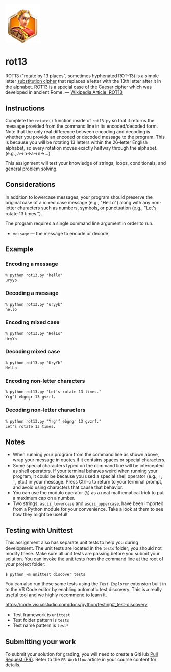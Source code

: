 <img height="120px" src="img/Julius-Caesar.png" />

# rot13

ROT13 ("rotate by 13 places", sometimes hyphenated ROT-13) is a simple letter [substitution cipher](https://en.wikipedia.org/wiki/Substitution_cipher) that replaces a letter with the 13th letter after it in the alphabet. ROT13 is a special case of the [Caesar cipher](https://en.wikipedia.org/wiki/Caesar_cipher) which was developed in ancient Rome. &mdash; [Wikipedia Article: ROT13](https://en.wikipedia.org/wiki/ROT13)

## Instructions
Complete the `rotate()` function inside of `rot13.py` so that it returns the message provided from the command line in its encoded/decoded form. Note that the only real difference between encoding and decoding is whether you provide an encoded or decoded message to the program. This is because you will be rotating 13 letters within the 26-letter English alphabet, so every rotation moves exactly halfway through the alphabet. (e.g., a->n->a->n->...)

This assignment will test your knowledge of strings, loops, conditionals, and general problem solving.

## Considerations
In addition to lowercase messages, your program should preserve the original case of a mixed case message (e.g., "HelLo") along with any non-letter characters such as numbers, symbols, or punctuation (e.g., "Let's rotate 13 times.").

The program requires a single command line argument in order to run.
- `message` &mdash; the message to encode or decode

## Example

### Encoding a message
```
% python rot13.py "hello"
uryyb
```

### Decoding a message
```
% python rot13.py "uryyb"
hello
```

### Encoding mixed case
```
% python rot13.py "HelLo"
UryYb
```

### Decoding mixed case
```
% python rot13.py "UryYb"
HelLo
```

### Encoding non-letter characters
```
% python rot13.py "Let's rotate 13 times."
Yrg'f ebgngr 13 gvzrf.
```

### Decoding non-letter characters
```
% python rot13.py "Yrg'f ebgngr 13 gvzrf."
Let's rotate 13 times.
```

## Notes
- When running your program from the command line as shown above, wrap your message in quotes if it contains spaces or special characters.
- Some special characters typed on the command line will be intercepted as shell operators. If your terminal behaves weird when running your program, it could be because you used a special shell operator (e.g., `!`, `` ` ``, etc.) in your message. Press Ctrl-c to return to your terminal prompt, and avoid using characters that cause that behavior.
- You can use the modulo operator (`%`) as a neat mathematical trick to put a maximum cap on a number.
- Two strings, `ascii_lowercase` and `ascii_uppercase`, have been imported from a Python module for your convenience. Take a look at them to see how they might be useful!
 
## Testing with Unittest
This assignment also has separate unit tests to help you during development. The unit tests are located in the `tests` folder; you should not modify these. Make sure all unit tests are passing before you submit your solution. You can invoke the unit tests from the command line at the root of your project folder:

    $ python -m unittest discover tests

You can also run these same tests using the `Test Explorer` extension built in to the VS Code editor by enabling automatic test discovery. This is a really useful tool and we highly recommend to learn it.

https://code.visualstudio.com/docs/python/testing#_test-discovery

- Test framework is `unittest`
- Test folder pattern is `tests`
- Test name pattern is `test*`

## Submitting your work
To submit your solution for grading, you will need to create a GitHub [Pull Request (PR)](https://docs.github.com/en/github/collaborating-with-issues-and-pull-requests/about-pull-requests). Refer to the `PR Workflow` article in your course content for details.
